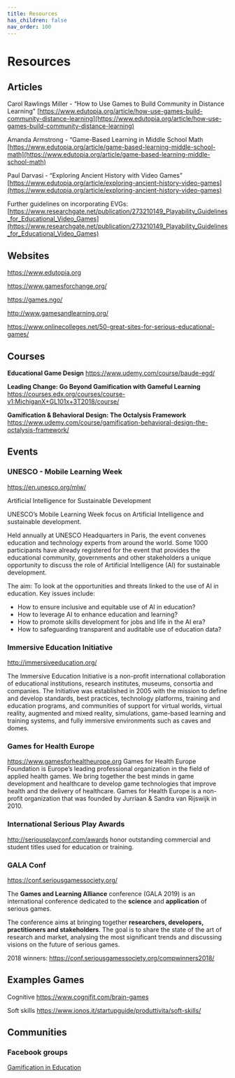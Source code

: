 ```yaml
---
title: Resources 
has_children: false
nav_order: 100
---
```

# Resources

## Articles

Carol Rawlings Miller - “How to Use Games to Build Community in Distance Learning” [https://www.edutopia.org/article/how-use-games-build-community-distance-learning](https://www.edutopia.org/article/how-use-games-build-community-distance-learning)

Amanda Armstrong - “Game-Based Learning in Middle School Math [https://www.edutopia.org/article/game-based-learning-middle-school-math](https://www.edutopia.org/article/game-based-learning-middle-school-math)

Paul Darvasi - “Exploring Ancient History with Video Games” [https://www.edutopia.org/article/exploring-ancient-history-video-games](https://www.edutopia.org/article/exploring-ancient-history-video-games)

Further guidelines on incorporating EVGs: [https://www.researchgate.net/publication/273210149_Playability_Guidelines_for_Educational_Video_Games](https://www.researchgate.net/publication/273210149_Playability_Guidelines_for_Educational_Video_Games)

## Websites

https://www.edutopia.org

https://www.gamesforchange.org/

https://games.ngo/

http://www.gamesandlearning.org/

https://www.onlinecolleges.net/50-great-sites-for-serious-educational-games/

## Courses
**Educational Game Design**
https://www.udemy.com/course/baude-egd/

**Leading Change: Go Beyond Gamification with Gameful Learning**
<https://courses.edx.org/courses/course-v1:MichiganX+GL101x+3T2018/course/>

**Gamification & Behavioral Design: The Octalysis Framework** 
<https://www.udemy.com/course/gamification-behavioral-design-the-octalysis-framework/>

## Events

### UNESCO - Mobile Learning Week
<https://en.unesco.org/mlw/>

Artificial Intelligence for Sustainable Development

UNESCO’s Mobile Learning Week focus on Artificial Intelligence and sustainable development.

Held annually at UNESCO Headquarters in Paris, the event convenes education and technology experts from around the world. Some 1000 participants have already registered for the event that provides the educational community, governments and other stakeholders a unique opportunity to discuss the role of Artificial Intelligence (AI) for sustainable development.

The aim: To look at the opportunities and threats linked to the use of AI in education. Key issues include:

- How to ensure inclusive and equitable use of AI in education?
- How to leverage AI to enhance education and learning?
- How to promote skills development for jobs and life in the AI era?
- How to safeguarding transparent and auditable use of education data?

### Immersive Education Initiative
<http://immersiveeducation.org/>

The Immersive Education Initiative is a non-profit international collaboration of educational institutions, research institutes, museums, consortia and companies. The Initiative was established in 2005 with the mission to define and develop standards, best practices, technology platforms, training and education programs, and communities of support for virtual worlds, virtual reality, augmented and mixed reality, simulations, game-based learning and training systems, and fully immersive environments such as caves and domes. 

### Games for Health Europe
<https://www.gamesforhealtheurope.org>
Games for Health Europe Foundation is Europe’s leading professional organization in the field of applied health games. We bring together the best minds in game development and healthcare to develop game technologies that improve health and the delivery of healthcare. Games for Health Europe is a non-profit organization that was founded by Jurriaan & Sandra van Rijswijk in 2010.


### International Serious Play Awards
<http://seriousplayconf.com/awards>
honor outstanding commercial and student titles used for education or training. 

### GALA Conf
<https://conf.seriousgamessociety.org/>

The **Games and Learning Alliance** conference (GALA 2019) is an international conference dedicated to the **science** and **application** of serious games.

The conference aims at bringing together **researchers, developers, practitioners and stakeholders**. The goal is to share the state of the art of research and market, analysing the most significant trends and discussing visions on the future of serious games.

2018 winners: <https://conf.seriousgamessociety.org/compwinners2018/>


## Examples Games
Cognitive
https://www.cognifit.com/brain-games

Soft skills
https://www.ionos.it/startupguide/produttivita/soft-skills/

## Communities
### Facebook groups
[Gamification in Education](https://www.facebook.com/groups/466549617346987/)


